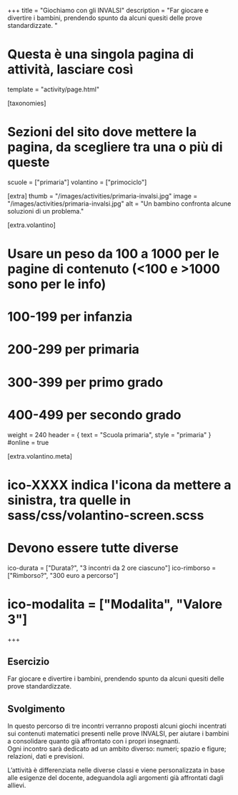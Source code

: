 +++
title = "Giochiamo con gli INVALSI"
description = "Far giocare e divertire i bambini, prendendo spunto da alcuni quesiti delle prove standardizzate. "

# Questa è una singola pagina di attività, lasciare così
template = "activity/page.html"

[taxonomies]
# Sezioni del sito dove mettere la pagina, da scegliere tra una o più di queste
scuole = ["primaria"]
volantino = ["primociclo"]

[extra]
thumb = "/images/activities/primaria-invalsi.jpg"
image = "/images/activities/primaria-invalsi.jpg"
alt = "Un bambino confronta alcune soluzioni di un problema."

[extra.volantino]
# Usare un peso da 100 a 1000 per le pagine di contenuto (<100 e >1000 sono per le info)
# 100-199 per infanzia
# 200-299 per primaria
# 300-399 per primo grado
# 400-499 per secondo grado
weight = 240
header = { text = "Scuola primaria", style = "primaria" }
#online = true

[extra.volantino.meta]
# ico-XXXX indica l'icona da mettere a sinistra, tra quelle in sass/css/volantino-screen.scss
# Devono essere tutte diverse 
ico-durata = ["Durata?", "3 incontri da 2 ore ciascuno"]
ico-rimborso = ["Rimborso?", "300 euro a percorso"]
# ico-modalita = ["Modalita", "Valore 3"]
+++

<h2 class="ico ico-primaria-esercizio">Esercizio</h2>

Far giocare e divertire i bambini, prendendo spunto da alcuni quesiti delle prove standardizzate. 

<h2 class="ico ico-primaria-svolgimento">Svolgimento</h2>

In questo percorso di tre incontri verranno proposti alcuni giochi incentrati sui contenuti matematici presenti nelle prove INVALSI, per aiutare i bambini a consolidare quanto già affrontato con i propri insegnanti.  
Ogni incontro sarà dedicato ad un ambito diverso: numeri; spazio e figure; relazioni, dati e previsioni.  


L’attività è differenziata nelle diverse classi e viene personalizzata in base alle esigenze del docente, adeguandola agli argomenti già affrontati dagli allievi. 

